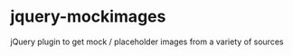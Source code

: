 jquery-mockimages
=================

jQuery plugin to get mock / placeholder images from a variety of sources
